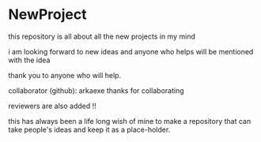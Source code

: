 # NewProject
this repository is all about all the new projects in my mind


i am looking forward to new ideas and anyone who helps will be mentioned with the idea 

thank you to anyone who will help.


collaborator (github): arkaexe
thanks for collaborating


reviewers are also added !! 


this has always been a life long wish of mine to make a repository that can take people's ideas and keep it as a place-holder.